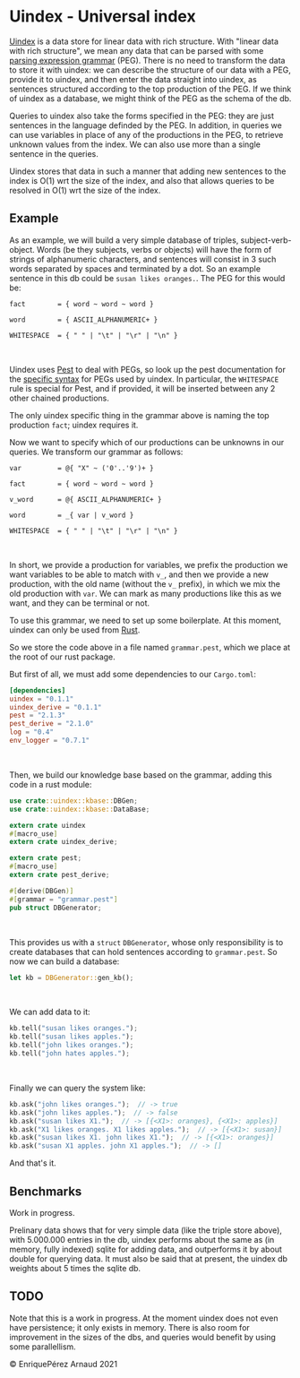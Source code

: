 # Uindex - Universal index

[Uindex][0] is a data store for linear data with rich structure.
With "linear data with rich structure",
we mean any data that can be parsed with some [parsing expression grammar][1] (PEG).
There is no need to transform the data to store it with uindex:
we can describe the structure of our data with a PEG, provide it to uindex,
and then enter the data straight into uindex,
as sentences structured according to the top production of the PEG.
If we think of uindex as a database, we might think of the PEG as the schema of the db.

Queries to uindex also take the forms specified in the PEG:
they are just sentences in the language definded by the PEG.
In addition, in queries we can use variables in place of any of the productions in the PEG,
to retrieve unknown values from the index.
We can also use more than a single sentence in the queries.

Uindex stores that data in such a manner that
adding new sentences to the index is O(1) wrt the size of the index,
and also that allows queries to be resolved in O(1) wrt the size of the index.

## Example

As an example, we will build a very simple database of triples, subject-verb-object.
Words (be they subjects, verbs or objects) will have the form of strings of alphanumeric characters,
and sentences will consist in 3 such words separated by spaces and terminated by a dot.
So an example sentence in this db could be ``susan likes oranges.``.
The PEG for this would be:

```pest
fact        = { word ~ word ~ word }

word        = { ASCII_ALPHANUMERIC+ }

WHITESPACE  = { " " | "\t" | "\r" | "\n" }
```
&nbsp;
&nbsp;

Uindex uses [Pest][2] to deal with PEGs, so look up the pest documentation for the [specific
syntax][4] for PEGs used by uindex. In particular, the ``WHITESPACE`` rule is special for Pest,
and if provided, it will be inserted between any 2 other chained productions.

The only uindex specific thing in the grammar above is naming the top production ``fact``;
uindex requires it.

Now we want to specify which of our productions can be unknowns in our queries.
We transform our grammar as follows:

```pest
var         = @{ "X" ~ ('0'..'9')+ }

fact        = { word ~ word ~ word }

v_word      = @{ ASCII_ALPHANUMERIC+ }

word        = _{ var | v_word }

WHITESPACE  = { " " | "\t" | "\r" | "\n" }
```
&nbsp;
&nbsp;

In short, we provide a production for variables, we prefix the production we want variables to be able to match
with ``v_``, and then we provide a new production, with the old name (without the ``v_`` prefix),
in which we mix the old production with `var`.
We can mark as many productions like this as we want, and they can be terminal or not.

To use this grammar, we need to set up some boilerplate. At this moment, uindex can only be used from [Rust][3].

So we store the code above in a file named ``grammar.pest``, which we place at the root of our rust package.

But first of all, we must add some dependencies to our `Cargo.toml`:

```toml
[dependencies]
uindex = "0.1.1"
uindex_derive = "0.1.1"
pest = "2.1.3"
pest_derive = "2.1.0"
log = "0.4"
env_logger = "0.7.1"
```
&nbsp;
&nbsp;

Then, we build our knowledge base based on the grammar, adding this code in a rust module:

```rust
use crate::uindex::kbase::DBGen;
use crate::uindex::kbase::DataBase;

extern crate uindex
#[macro_use]
extern crate uindex_derive;

extern crate pest;
#[macro_use]
extern crate pest_derive;

#[derive(DBGen)]
#[grammar = "grammar.pest"]
pub struct DBGenerator;
```
&nbsp;
&nbsp;

This provides us with a ``struct`` ``DBGenerator``, whose only responsibility is to
create databases that can hold sentences according to ``grammar.pest``.
So now we can build a database:

```rust
let kb = DBGenerator::gen_kb();
```
&nbsp;
&nbsp;

We can add data to it:

```rust
kb.tell("susan likes oranges.");
kb.tell("susan likes apples.");
kb.tell("john likes oranges.");
kb.tell("john hates apples.");
```
&nbsp;
&nbsp;

Finally we can query the system like:

```rust
kb.ask("john likes oranges.");  // -> true
kb.ask("john likes apples.");  // -> false
kb.ask("susan likes X1.");  // -> [{<X1>: oranges}, {<X1>: apples}]
kb.ask("X1 likes oranges. X1 likes apples.");  // -> [{<X1>: susan}]
kb.ask("susan likes X1. john likes X1.");  // -> [{<X1>: oranges}]
kb.ask("susan X1 apples. john X1 apples.");  // -> []
```

And that's it.

## Benchmarks

Work in progress.

Prelinary data shows that for very simple data (like the triple store above),
with 5.000.000 entries in the db, uindex performs about the same as (in memory, fully indexed) sqlite
for adding data, and outperforms it by about double for querying data.
It must also be said that at present, the uindex db weights about 5 times the sqlite db.

## TODO

Note that this is a work in progress. At the moment uindex does not even have persistence;
it only exists in memory. There is also room for improvement in the sizes of the dbs,
and queries would benefit by using some parallellism.

&copy; EnriquePérez Arnaud <enrique at cazalla dot net> 2021

[0]:https://uindex.modus_ponens.net
[1]:https://en.wikipedia.org/wiki/Parsing_expression_grammar
[2]:https://pest.rs
[3]:https://www.rust-lang.org
[4]:https://pest.rs/book/grammars/syntax.html
